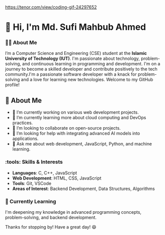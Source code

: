 https://tenor.com/view/coding-gif-24297652
# :wave: Hi, I'm Md. Sufi Mahbub Ahmed

### :man_technologist: About Me
I’m a Computer Science and Engineering (CSE) student at the **Islamic University of Technology (IUT)**. I'm passionate about technology, problem-solving, and continuous learning in programming and development. I'm on a journey to become a skilled developer and contribute positively to the tech community.I'm a passionate software developer with a knack for problem-solving and a love for learning new technologies. Welcome to my GitHub profile!

## 🚀 About Me
- 🔭 I’m currently working on various web development projects.
- 🌱 I’m currently learning more about cloud computing and DevOps practices.
- 👯 I’m looking to collaborate on open-source projects.
- 🤔 I’m looking for help with integrating advanced AI models into applications.
- 💬 Ask me about web development, JavaScript, Python, and machine learning.

### :tools: Skills & Interests
- **Languages**: C, C++, JavaScript
- **Web Development**: HTML, CSS, JavaScript
- **Tools**: Git, VSCode
- **Areas of Interest**: Backend Development, Data Structures, Algorithms

### :seedling: Currently Learning
I'm deepening my knowledge in advanced programming concepts, problem-solving, and backend development. 

Thanks for stopping by! Have a great day! 😄

